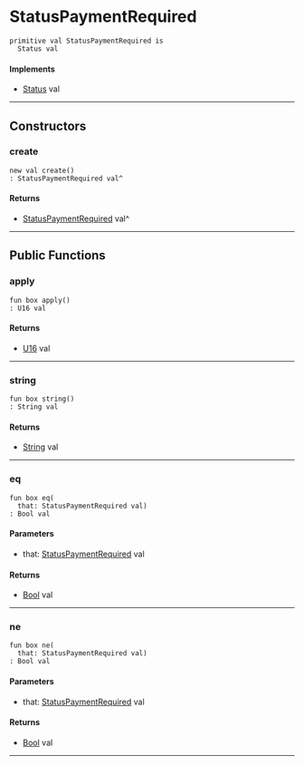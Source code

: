 # StatusPaymentRequired

```pony
primitive val StatusPaymentRequired is
  Status val
```

#### Implements

* [Status](net-http-Status) val

---

## Constructors

### create

```pony
new val create()
: StatusPaymentRequired val^
```

#### Returns

* [StatusPaymentRequired](net-http-StatusPaymentRequired) val^

---

## Public Functions

### apply

```pony
fun box apply()
: U16 val
```

#### Returns

* [U16](builtin-U16) val

---

### string

```pony
fun box string()
: String val
```

#### Returns

* [String](builtin-String) val

---

### eq

```pony
fun box eq(
  that: StatusPaymentRequired val)
: Bool val
```
#### Parameters

*   that: [StatusPaymentRequired](net-http-StatusPaymentRequired) val

#### Returns

* [Bool](builtin-Bool) val

---

### ne

```pony
fun box ne(
  that: StatusPaymentRequired val)
: Bool val
```
#### Parameters

*   that: [StatusPaymentRequired](net-http-StatusPaymentRequired) val

#### Returns

* [Bool](builtin-Bool) val

---

